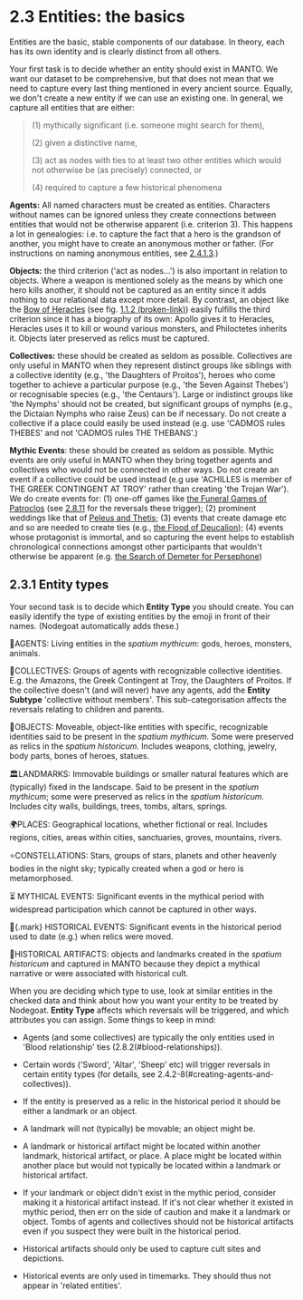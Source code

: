 
# 2.3 Entities: the basics

Entities are the basic, stable components of our database. In theory,
each has its own identity and is clearly distinct from all others.

Your first task is to decide whether an entity should exist in MANTO. We
want our dataset to be comprehensive, but that does not mean that we
need to capture every last thing mentioned in every ancient source.
Equally, we don't create a new entity if we can use an existing one. In
general, we capture all entities that are either:

> (1) mythically significant (i.e. someone might search for them),
> 
> (2) given a distinctive name,
> 
> (3) act as nodes with ties to at least two other entities which
> would not otherwise be (as precisely) connected, or
> 
> (4) required to capture a few historical phenomena

**Agents:** All named characters must be created as entities. Characters
without names can be ignored unless they create connections between
entities that would not be otherwise apparent (i.e. criterion 3). This
happens a lot in genealogies: i.e. to capture the fact that a hero is
the grandson of another, you might have to create an anonymous mother or
father. (For instructions on naming anonymous entities, see
[2.4.1.3](2_practices.md/#2413-anonymous-entities).)

**Objects:** the third criterion ('act as nodes...') is also important
in relation to objects. Where a weapon is mentioned solely as the means
by which one hero kills another, it should not be captured as an entity
since it adds nothing to our relational data except more detail. By
contrast, an object like the [Bow of Heracles](https://manto.unh.edu/viewer.p/60/2616/object/6580-8190312)
(see fig.
[1.1.2 (broken-link)](#figure-1.1.-illustration-of-the-concept-of-mythic-networks-graphic-g.-goodwin))
easily fulfills the third criterion since it has a biography of its own:
Apollo gives it to Heracles, Heracles uses it to kill or wound various
monsters, and Philoctetes inherits it. Objects later preserved as relics
must be captured.

**Collectives:** these should be created as seldom as possible.
Collectives are only useful in MANTO when they represent distinct groups
like siblings with a collective identity (e.g., 'the Daughters of
Proitos'), heroes who come together to achieve a particular purpose
(e.g., 'the Seven Against Thebes') or recognisable species (e.g., 'the
Centaurs'). Large or indistinct groups like 'the Nymphs' should not be
created, but significant groups of nymphs (e.g., the Dictaian Nymphs who
raise Zeus) can be if necessary. Do not create a collective if a place
could easily be used instead (e.g. use 'CADMOS rules THEBES' and not
'CADMOS rules THE THEBANS'.)

**Mythic Events**: these should be created as seldom as possible. Mythic
events are only useful in MANTO when they bring together agents and
collectives who would not be connected in other ways. Do not create an
event if a collective could be used instead (e.g use 'ACHILLES is member
of THE GREEK CONTINGENT AT TROY' rather than creating 'the Trojan War').
We do create events for: (1) one-off games like [the Funeral Games of Patroclos](https://manto.unh.edu/viewer.p/60/2616/object/6580-9744213)
(see [2.8.11](2_practices.md/#2811-competitions) for the reversals these trigger); (2) prominent weddings like that of [Peleus and Thetis](https://manto.unh.edu/viewer.p/60/2616/object/6580-11296614);
(3) events that create damage etc and so are needed to create ties
(e.g., [the Flood of Deucalion](https://manto.unh.edu/viewer.p/60/2616/object/6580-9055626));
(4) events whose protagonist is immortal, and so capturing the event
helps to establish chronological connections amongst other participants
that wouldn't otherwise be apparent (e.g. [the Search of Demeter for Persephone](https://manto.unh.edu/viewer.p/60/2616/object/6580-10215370))

## 2.3.1 Entity types

Your second task is to decide which **Entity Type** you
should create. You can easily identify the type of existing entities by
the emoji in front of their names. (Nodegoat automatically adds these.)

👤AGENTS: Living entities in the *spatium mythicum*: gods, heroes,
monsters, animals.

👥COLLECTIVES: Groups of agents with recognizable collective
identities. E.g. the Amazons, the Greek Contingent at Troy, the
Daughters of Proitos. If the collective doesn't (and will never) have
any agents, add the **Entity Subtype** 'collective
without members'. This sub-categorisation affects the reversals
relating to children and parents.

🏺OBJECTS: Moveable, object-like entities with specific, recognizable
identities said to be present in the *spatium mythicum.* Some were
preserved as relics in the *spatium historicum.* Includes weapons,
clothing, jewelry, body parts, bones of heroes, statues.

🏛️LANDMARKS: Immovable buildings or smaller natural features which are
(typically) fixed in the landscape. Said to be present in the *spatium
mythicum*; some were preserved as relics in the *spatium historicum.*
Includes city walls, buildings, trees, tombs, altars, springs.

🌍PLACES: Geographical locations, whether fictional or real. Includes
regions, cities, areas within cities, sanctuaries, groves, mountains,
rivers.

⭐CONSTELLATIONS: Stars, groups of stars, planets and other heavenly
bodies in the night sky; typically created when a god or hero is
metamorphosed.

⏳ MYTHICAL EVENTS: Significant events in the mythical period with
widespread participation which cannot be captured in other ways.

📅{.mark} HISTORICAL EVENTS: Significant events in the historical
period used to date (e.g.) when relics were moved.

💠HISTORICAL ARTIFACTS: objects and landmarks created in the *spatium
historicum* and captured in MANTO because they depict a mythical
narrative or were associated with historical cult.

When you are deciding which type to use, look at similar entities in the
checked data and think about how you want your entity to be treated by
Nodegoat. **Entity Type** affects which reversals will be
triggered, and which attributes you can assign. Some things to keep in
mind:

-   Agents (and some collectives) are typically the only entities used
    in 'Blood relationship' ties
    (2.8.2(#blood-relationships)).

-   Certain words ('Sword', 'Altar', 'Sheep' etc) will trigger reversals
    in certain entity types (for details, see
    2.4.2-8(#creating-agents-and-collectives)).

-   If the entity is preserved as a relic in the historical period it
    should be either a landmark or an object.

-   A landmark will not (typically) be movable; an object might be.

-   A landmark or historical artifact might be located within another
    landmark, historical artifact, or place. A place might be located
    within another place but would not typically be located within a
    landmark or historical artifact.

-   If your landmark or object didn't exist in the mythic period,
    consider making it a historical artifact instead. If it's not clear
    whether it existed in mythic period, then err on the side of caution
    and make it a landmark or object. Tombs of agents and collectives
    should not be historical artifacts even if you suspect they were
    built in the historical period.

-   Historical artifacts should only be used to capture cult sites and
    depictions.

-   Historical events are only used in timemarks. They should thus not
    appear in 'related entities'.

